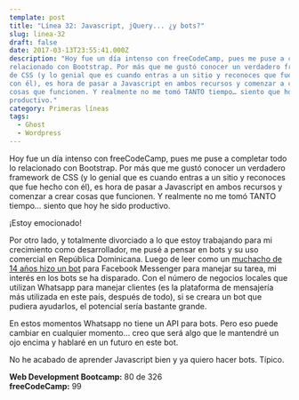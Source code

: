 ```yaml
---
template: post
title: "Línea 32: Javascript, jQuery... ¿y bots?"
slug: linea-32
draft: false
date: 2017-03-13T23:55:41.000Z
description: "Hoy fue un día intenso con freeCodeCamp, pues me puse a completar todo lo
relacionado con Bootstrap. Por más que me gustó conocer un verdadero framework
de CSS (y lo genial que es cuando entras a un sitio y reconoces que fue hecho
con él), es hora de pasar a Javascript en ambos recursos y comenzar a crear
cosas que funcionen. Y realmente no me tomó TANTO tiempo… siento que hoy he sido
productivo."
category: Primeras líneas
tags:
  - Ghost
  - Wordpress
---
```

Hoy fue un día intenso con freeCodeCamp, pues me puse a completar todo lo relacionado con Bootstrap. Por más que me gustó conocer un verdadero framework de CSS (y lo genial que es cuando entras a un sitio y reconoces que fue hecho con él), es hora de pasar a Javascript en ambos recursos y comenzar a crear cosas que funcionen. Y realmente no me tomó TANTO tiempo… siento que hoy he sido productivo.

 ¡Estoy emocionado!

 Por otro lado, y totalmente divorciado a lo que estoy trabajando para mi crecimiento como desarrollador, me pusé a pensar en bots y su uso comercial en República Dominicana. Luego de leer como un [muchacho de 14 años hizo un bot](https://medium.freecodecamp.com/the-ups-and-downs-of-building-and-marketing-a-chat-bot-when-youre-14-8a072830b43c#.vfm6h6w3z) para Facebook Messenger para manejar su tarea, mi interés en los bots se ha disparado. Con el número de negocios locales que utilizan Whatsapp para manejar clientes (es la plataforma de mensajería más utilizada en este país, después de todo), si se creara un bot que pudiera ayudarlos, el potencial sería bastante grande.

 En estos momentos Whatsapp no tiene un API para bots. Pero eso puede cambiar en cualquier momento… creo que será algo que le mantendré un ojo encima y hablaré en un futuro en este bot.

 No he acabado de aprender Javascript bien y ya quiero hacer bots. Típico.

 **Web Development Bootcamp:** 80 de 326  
 **freeCodeCamp:** 99

 